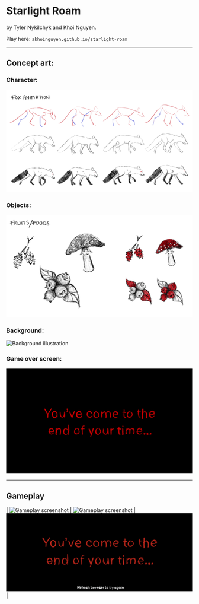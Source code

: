 # Starlight Roam

by Tyler Nykilchyk and Khoi Nguyen.

Play here: ```akhoinguyen.github.io/starlight-roam```

---

## Concept art:

### Character:

![Style sheet of the playable character](/concept-art/foxconcept.jpg)

### Objects:

![Style sheet of still objects](/concept-art/foodconcept.jpg)

### Background:

![Background illustration](/concept-art/backgroundconcept.jpg)

### Game over screen:

![Game over screen illustration](/concept-art/endscreenconcept.jpg)

---

## Gameplay

| ![Gameplay screenshot](/gameplay-screenshots/screenshot-1.png) | ![Gameplay screenshot](/gameplay-screenshots/screenshot-2.png) | ![Gameplay screenshot](/gameplay-screenshots/screenshot-3.png) |
